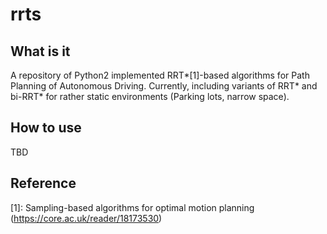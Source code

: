 # rrts
## What is it
A repository of Python2 implemented RRT*[1]-based algorithms for Path Planning of Autonomous Driving. Currently, including variants of RRT* and bi-RRT* for rather static environments (Parking lots, narrow space).
## How to use
TBD
## Reference
[1]: Sampling-based algorithms for optimal motion planning (https://core.ac.uk/reader/18173530)
